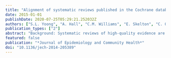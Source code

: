 ```yaml
---
title: "Alignment of systematic reviews published in the Cochrane database of systematic reviews and the database of abstracts and reviews of effectiveness with global burden-of-disease data: A bibliographic analysis"
date: 2015-01-01
publishDate: 2020-07-25T05:29:21.252032Z
authors: ["S.L. Yoong", "A. Hall", "C.M. Williams", "E. Skelton", "C. Oldmeadow", "J. Wiggers", "C. Karimkhani", "L.N. Boyers", "R.P. Dellavalle", "J. Hilton", "L. Wolfenden"]
publication_types: ["2"]
abstract: "Background: Systematic reviews of high-quality evidence are used to inform policy and practice. To improve community health, the production of such reviews should align with burden of disease. This study aims to assess if the volume of research output from systematic reviews proportionally aligns with burden of disease assessed using percentages of mortality and disability-adjusted life years (DALYs). Methods: A cross-sectional audit of reviews published between January 2012 and August 2013 in the Cochrane Database of Systematic Reviews (CDSR) and Database of Abstracts of Reviews of Effects (DARE) was undertaken. Percentages of mortality and DALYs were obtained from the 2010 Global Burden of Disease study. Standardised residual differences (SRD) based on percentages of mortality and DALYs were calculated, where conditions with SRD of more than or less than three were considered overstudied or understudied, respectively. Results: 1029 reviews from CDSR and 1928 reviews from DARE were examined. There was a significant correlation between percentage DALYs and systematic reviews published in CDSR and DARE databases (CDSR: r=0.68, p=0.001; DARE: r=0.60, ptextless0.001). There was no significant correlation between percentage mortality and number of systematic reviews published in either database (CDSR: r=0.34, p=0.14; DARE: r=0.22, p=0.34). Relative to percentage of mortality, mental and behavioural disorders, musculoskeletal conditions and other non-communicable diseases were overstudied. Maternal disorders were overstudied relative to percentages of mortality and DALYs in CDSR. Conclusions: The focus of systematic reviews is moderately correlated with DALYs. A number of conditions may be overstudied relative to percentage of mortality particularly in the context of health and medical reviews."
featured: false
publication: "*Journal of Epidemiology and Community Health*"
doi: "10.1136/jech-2014-205389"
---
```



